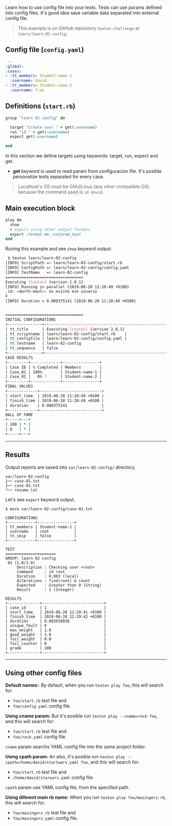
Learn how to use config file into your tests.
Tests can use params defined into config files. It's good idea save variable data separated into external config file.

> This example is on GitHub repository `teuton-challenge` at `learn/learn-02-config`.

## Config file (`config.yaml`)

```yaml
---
:global:
:cases:
- :tt_members: Student-name-1
  :username: david
- :tt_members: Student-name-2
  :username: fran
```

## Definitions (`start.rb`)

```ruby
group "learn 02 config" do

  target "Create user " + get(:username)
  run "id " + get(:username)
  expect get(:username)

end
```

In this section we define targets using keywords: target, run, expect and get.

* **get** keyword is used to read param from configuracion file. It's posible personalize tests separated for every case.

> Localhost's OS must be GNU/Linux (any other compatible OS) because the command used is `id david`.

## Main execution block

```ruby
play do
  show
  # export using other output formats
  export :format => :colored_text
end

```

Runing this example and see `show` keyword output:

```bash
 $ teuton learn/learn-02-config
[INFO] ScriptPath => learn/learn-02-config/start.rb
[INFO] ConfigPath => learn/learn-02-config/config.yaml
[INFO] TestName   => learn-02-config
==================================
Executing [teuton] (version 2.0.1)
[INFO] Running in parallel (2019-06-20 11:20:49 +0100)
.id: «darth-maul»: no existe ese usuario
F
[INFO] Duration = 0.008375141 (2019-06-20 11:20:49 +0100)


==================================
INITIAL CONFIGURATIONS
+---------------+------------------------------------------------------------------------------+
| tt_title      | Executing [teuton] (version 2.0.1)                                           |
| tt_scriptname | learn/learn-02-config/start.rb    |
| tt_configfile | learn/learn-02-config/config.yaml |
| tt_testname   | learn-02-config                                              |
| tt_sequence   | false                                                                        |
+---------------+------------------------------------------------------------------------------+
CASE RESULTS
+---------+-------------+----------------+
| Case ID | % Completed | Members        |
| Case_01 | 100%        | Student-name-1 |
| Case_02 |   0% ?      | Student-name-2 |
+---------+-------------+----------------+
FINAL VALUES
+-------------+---------------------------+
| start_time  | 2019-06-20 11:20:49 +0100 |
| finish_time | 2019-06-20 11:20:49 +0100 |
| duration    | 0.008375141               |
+-------------+---------------------------+
HALL OF FAME
+-----+---+
| 100 | * |
| 0   | * |
+-----+---+

```
---

## Results

Output reports are saved into `var/learn-02-config/` directory.

```
var/learn-02-config
├── case-01.txt
├── case-02.txt
└── resume.txt
```

Let's see `export` keyword output.

```
$ more var/learn-02-config/case-01.txt

CONFIGURATIONS
+------------+----------------+
| tt_members | Student-name-1 |
| username   | root           |
| tt_skip    | false          |
+------------+----------------+

TEST
======================
GROUP: learn 02 config
 01 (1.0/1.0)
     Description : Checking user <root>
     Command     : id root
     Duration    : 0.003 (local)
     Alterations : find(root) & count
     Expected    : Greater than 0 (String)
     Result      : 1 (Integer)

RESULTS
+--------------+---------------------------+
| case_id      | 1                         |
| start_time_  | 2019-06-20 12:29:41 +0100 |
| finish_time  | 2019-06-20 12:29:42 +0100 |
| duration     | 0.003650038               |
| unique_fault | 0                         |
| max_weight   | 1.0                       |
| good_weight  | 1.0                       |
| fail_weight  | 0.0                       |
| fail_counter | 0                         |
| grade        | 100                       |
+--------------+---------------------------+
```

---

## Using other config files

**Default names:**:
By default, when you run `teuton play foo`, this will search for:
* `foo/start.rb` test file and
* `foo/config.yaml` config file.

**Using cname param:**
But it's posible run `teuton play --cname=rock foo`, and this will search for:
* `foo/start.rb` test file and
* `foo/rock.yaml` config file.

`cname` param searchs YAML config file into the same project folder.

**Using cpath param:**
An also, it's posible run `teuton play --cpath=/home/david/startwars.yaml foo`, and this will search for:
* `foo/start.rb` test file and
* `/home/david/starwars.yaml` config file.

`cpath` param use YAML config file, from the specified path.

**Using diferent main rb name:**
When you run `teuton play foo/mazingerz.rb`, this will search for:
* `foo/mazingerz.rb` test file and
* `foo/mazingerz.yaml` config file.
